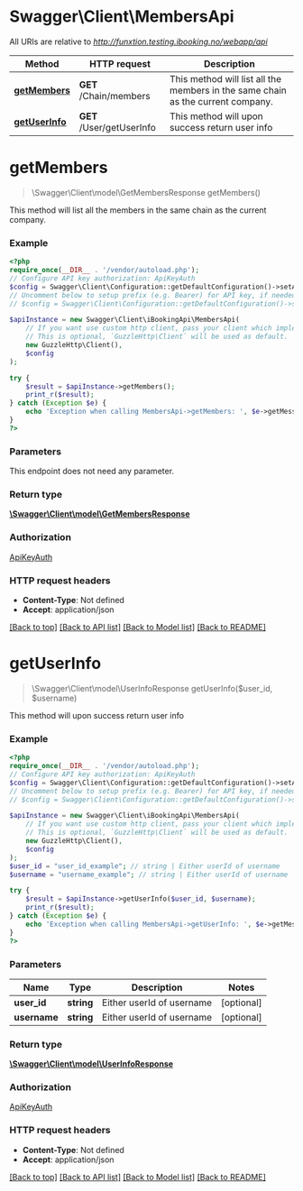 # Swagger\Client\MembersApi

All URIs are relative to *http://funxtion.testing.ibooking.no/webapp/api*

Method | HTTP request | Description
------------- | ------------- | -------------
[**getMembers**](MembersApi.md#getmembers) | **GET** /Chain/members | This method will list all the members in the same chain as the current company.
[**getUserInfo**](MembersApi.md#getuserinfo) | **GET** /User/getUserInfo | This method will upon success return user info

# **getMembers**
> \Swagger\Client\model\GetMembersResponse getMembers()

This method will list all the members in the same chain as the current company.

### Example
```php
<?php
require_once(__DIR__ . '/vendor/autoload.php');
// Configure API key authorization: ApiKeyAuth
$config = Swagger\Client\Configuration::getDefaultConfiguration()->setApiKey('X-Access-Token', 'YOUR_API_KEY');
// Uncomment below to setup prefix (e.g. Bearer) for API key, if needed
// $config = Swagger\Client\Configuration::getDefaultConfiguration()->setApiKeyPrefix('X-Access-Token', 'Bearer');

$apiInstance = new Swagger\Client\iBookingApi\MembersApi(
    // If you want use custom http client, pass your client which implements `GuzzleHttp\ClientInterface`.
    // This is optional, `GuzzleHttp\Client` will be used as default.
    new GuzzleHttp\Client(),
    $config
);

try {
    $result = $apiInstance->getMembers();
    print_r($result);
} catch (Exception $e) {
    echo 'Exception when calling MembersApi->getMembers: ', $e->getMessage(), PHP_EOL;
}
?>
```

### Parameters
This endpoint does not need any parameter.

### Return type

[**\Swagger\Client\model\GetMembersResponse**](../Model/GetMembersResponse.md)

### Authorization

[ApiKeyAuth](../../README.md#ApiKeyAuth)

### HTTP request headers

 - **Content-Type**: Not defined
 - **Accept**: application/json

[[Back to top]](#) [[Back to API list]](../../README.md#documentation-for-api-endpoints) [[Back to Model list]](../../README.md#documentation-for-models) [[Back to README]](../../README.md)

# **getUserInfo**
> \Swagger\Client\model\UserInfoResponse getUserInfo($user_id, $username)

This method will upon success return user info

### Example
```php
<?php
require_once(__DIR__ . '/vendor/autoload.php');
// Configure API key authorization: ApiKeyAuth
$config = Swagger\Client\Configuration::getDefaultConfiguration()->setApiKey('X-Access-Token', 'YOUR_API_KEY');
// Uncomment below to setup prefix (e.g. Bearer) for API key, if needed
// $config = Swagger\Client\Configuration::getDefaultConfiguration()->setApiKeyPrefix('X-Access-Token', 'Bearer');

$apiInstance = new Swagger\Client\iBookingApi\MembersApi(
    // If you want use custom http client, pass your client which implements `GuzzleHttp\ClientInterface`.
    // This is optional, `GuzzleHttp\Client` will be used as default.
    new GuzzleHttp\Client(),
    $config
);
$user_id = "user_id_example"; // string | Either userId of username
$username = "username_example"; // string | Either userId of username

try {
    $result = $apiInstance->getUserInfo($user_id, $username);
    print_r($result);
} catch (Exception $e) {
    echo 'Exception when calling MembersApi->getUserInfo: ', $e->getMessage(), PHP_EOL;
}
?>
```

### Parameters

Name | Type | Description  | Notes
------------- | ------------- | ------------- | -------------
 **user_id** | **string**| Either userId of username | [optional]
 **username** | **string**| Either userId of username | [optional]

### Return type

[**\Swagger\Client\model\UserInfoResponse**](../Model/UserInfoResponse.md)

### Authorization

[ApiKeyAuth](../../README.md#ApiKeyAuth)

### HTTP request headers

 - **Content-Type**: Not defined
 - **Accept**: application/json

[[Back to top]](#) [[Back to API list]](../../README.md#documentation-for-api-endpoints) [[Back to Model list]](../../README.md#documentation-for-models) [[Back to README]](../../README.md)

